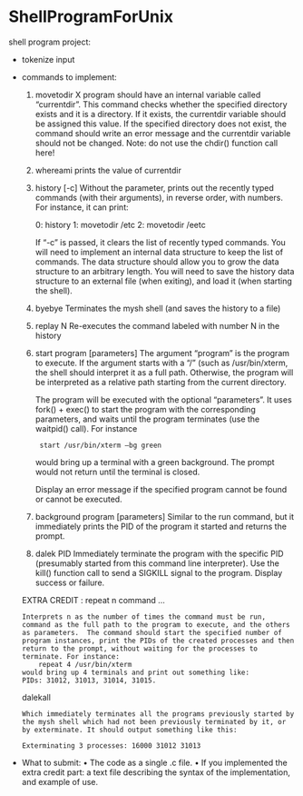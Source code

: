 # ShellProgramForUnix

shell program project:
  - tokenize input
  - commands to implement:
    1) movetodir X
       program should have an internal variable called “currentdir”. This command checks whether the specified directory exists and it is a directory. If it exists, the currentdir variable should be assigned this value. If the specified directory does not exist, the command should write an error message and the currentdir variable should not be changed.
       Note: do not use the chdir() function call here!
    2) whereami
        prints the value of currentdir
    3) history [-c]
        Without the parameter, prints out the recently typed commands (with their arguments), in reverse order, with numbers. For instance, it can print:
 
        0: history
        1: movetodir /etc
        2: movetodir /eetc

        If “-c” is passed, it clears the list of recently typed commands. You will need to implement an internal data structure to keep the list of commands. The data structure should allow you to grow the data structure to an arbitrary length. 
        You will need to save the history data structure to an external file (when exiting), and load it (when starting the shell). 
    4) byebye
        Terminates the mysh shell (and saves the history to a file)
    5) replay N
        Re-executes the command labeled with number N in the history
    6) start program [parameters]
        The argument “program” is the program to execute. If the argument starts with a “/” (such as /usr/bin/xterm, the shell should interpret it as a full path. Otherwise, the program will be interpreted as a relative path starting from the current directory. 

        The program will be executed with the optional “parameters”. It uses fork() + exec() to start the program with the corresponding parameters, and waits until the program terminates (use the waitpid() call). 
        For instance

            start /usr/bin/xterm –bg green

        would bring up a terminal with a green background. The prompt would not return until the terminal is closed.

        Display an error message if the specified program cannot be found or cannot be executed.
    7) background program [parameters]
        Similar to the run command, but it immediately prints the PID of the program it started and returns the prompt.
    8) dalek PID
        Immediately terminate the program with the specific PID (presumably started from this command line interpreter). Use the kill() function call to send a SIGKILL signal to the program. Display success or failure.

    EXTRA CREDIT :
       repeat n command …

        Interprets n as the number of times the command must be run, command as the full path to the program to execute, and the others as parameters.  The command should start the specified number of program instances, print the PIDs of the created processes and then return to the prompt, without waiting for the processes to terminate. For instance:
            repeat 4 /usr/bin/xterm 
        would bring up 4 terminals and print out something like:
        PIDs: 31012, 31013, 31014, 31015.

       dalekall

        Which immediately terminates all the programs previously started by the mysh shell which had not been previously terminated by it, or by exterminate. It should output something like this:

        Exterminating 3 processes: 16000 31012 31013

  - What to submit:
    • The code as a single .c file.
    • If you implemented the extra credit part: a text file describing the syntax of the implementation, and example of use.